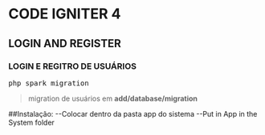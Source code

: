 <h1>CODE IGNITER 4 </h1>
<h2>LOGIN AND REGISTER</h2>
<h3>LOGIN  E REGITRO DE USUÁRIOS</h3>

<pre style="background-color:'#E7E9EB'; color:'#000000'>
php spark create:db ci4login
php composer create-project codeigniter4/apptarter cilogin
</pre>

##Em .env  environment
>Arquivo importante para a configuração

##Uso do spark
<pre style="background-color:'#E7E9EB'; color:'#000000'>
php spark migration
</pre>
>migration de usuários em **add/database/migration**

##Instalação:
--Colocar dentro da pasta app do sistema
--Put in App in the System folder


